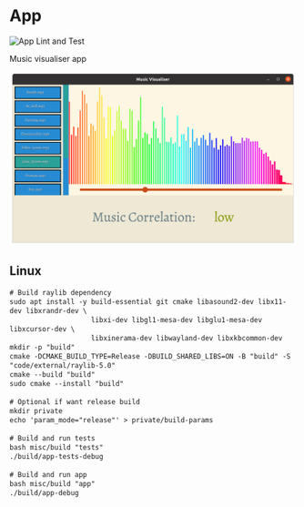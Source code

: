 <!-- SPDX-License-Identifier: zlib-acknowledgement -->
# App 
![App Lint and Test](https://github.com/ryan-mcclue/app/actions/workflows/app.yml/badge.svg)

Music visualiser app

![Preview Image](assets/preview.png)

## Linux
```
# Build raylib dependency
sudo apt install -y build-essential git cmake libasound2-dev libx11-dev libxrandr-dev \
                    libxi-dev libgl1-mesa-dev libglu1-mesa-dev libxcursor-dev \
                    libxinerama-dev libwayland-dev libxkbcommon-dev
mkdir -p "build"
cmake -DCMAKE_BUILD_TYPE=Release -DBUILD_SHARED_LIBS=ON -B "build" -S "code/external/raylib-5.0"
cmake --build "build"
sudo cmake --install "build" 

# Optional if want release build
mkdir private
echo 'param_mode="release"' > private/build-params

# Build and run tests
bash misc/build "tests"
./build/app-tests-debug

# Build and run app
bash misc/build "app"
./build/app-debug
```
